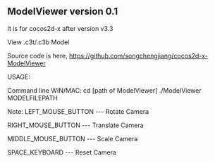## ModelViewer version 0.1 ##
It is for cocos2d-x after version v3.3

View .c3t/.c3b Model

Source code is here,
https://github.com/songchengjiang/cocos2d-x-ModelViewer

USAGE:

Command line
WIN/MAC:
cd [path of ModelViewer]
./ModelViewer MODELFILEPATH

Note: 
LEFT_MOUSE_BUTTON       --- Rotate Camera

RIGHT_MOUSE_BUTTON      --- Translate Camera

MIDDLE_MOUSE_BUTTON    --- Scale Camera

SPACE_KEYBOARD         ---  Reset Camera